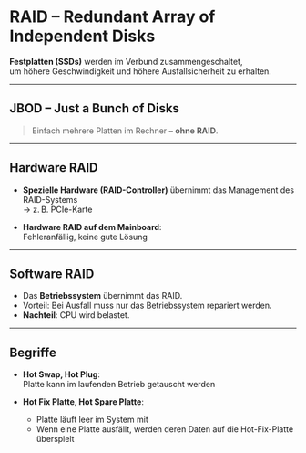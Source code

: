 # RAID – Redundant Array of Independent Disks

**Festplatten (SSDs)** werden im Verbund zusammengeschaltet,  
um höhere Geschwindigkeit und höhere Ausfallsicherheit zu erhalten.

---

## JBOD – Just a Bunch of Disks

> Einfach mehrere Platten im Rechner – **ohne RAID**.

---

## Hardware RAID

- **Spezielle Hardware (RAID-Controller)** übernimmt das Management des RAID-Systems  
  → z. B. PCIe-Karte

- **Hardware RAID auf dem Mainboard**:  
  Fehleranfällig, keine gute Lösung

---

## Software RAID

- Das **Betriebssystem** übernimmt das RAID.  
- Vorteil: Bei Ausfall muss nur das Betriebssystem repariert werden.  
- **Nachteil**: CPU wird belastet.

---

## Begriffe

- **Hot Swap, Hot Plug**:  
  Platte kann im laufenden Betrieb getauscht werden

- **Hot Fix Platte, Hot Spare Platte**:  
  - Platte läuft leer im System mit  
  - Wenn eine Platte ausfällt, werden deren Daten auf die Hot-Fix-Platte überspielt
